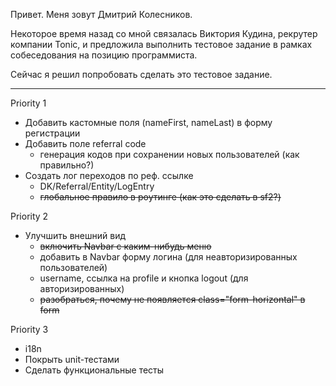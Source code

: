 
Привет. Меня зовут Дмитрий Колесников.

Некоторое время назад со мной связалась Виктория Кудина, рекрутер
компании Tonic, и предложила выполнить тестовое задание в рамках
собеседования на позицию программиста.

Сейчас я решил попробовать сделать это тестовое задание.

-----

Priority 1

 * Добавить кастомные поля (nameFirst, nameLast) в форму регистрации
 * Добавить поле referral code
    - генерация кодов при сохранении новых пользователей (как правильно?)
 * Создать лог переходов по реф. ссылке
    - DK/Referral/Entity/LogEntry
    - ~~глобальное правило в роутинге (как это сделать в sf2?)~~

Priority 2

 * Улучшить внешний вид
    - ~~включить Navbar с каким-нибудь меню~~
    - добавить в Navbar форму логина (для неавторизированных пользователей)
    - username, ссылка на profile и кнопка logout (для авторизированных)
    - ~~разобраться, почему не появляется class="form-horizontal" в form~~

Priority 3

 * i18n
 * Покрыть unit-тестами
 * Сделать функциональные тесты
